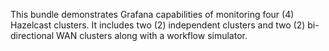 This bundle demonstrates Grafana capabilities of monitoring four (4) Hazelcast clusters. It includes two (2) independent clusters and two (2) bi-directional WAN clusters along with a workflow simulator.
